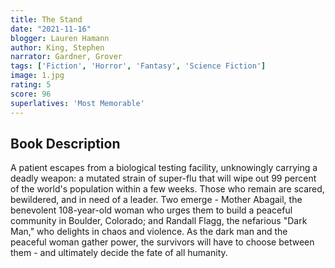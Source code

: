 ```yaml
---
title: The Stand 
date: "2021-11-16"
blogger: Lauren Hamann
author: King, Stephen
narrator: Gardner, Grover
tags: ['Fiction', 'Horror', 'Fantasy', 'Science Fiction']
image: 1.jpg
rating: 5
score: 96
superlatives: 'Most Memorable'
---
```



## Book Description

A patient escapes from a biological testing facility, unknowingly carrying a deadly weapon: a mutated strain of super-flu that will wipe out 99 percent of the world's population within a few weeks. Those who remain are scared, bewildered, and in need of a leader. Two emerge - Mother Abagail, the benevolent 108-year-old woman who urges them to build a peaceful community in Boulder, Colorado; and Randall Flagg, the nefarious "Dark Man," who delights in chaos and violence. As the dark man and the peaceful woman gather power, the survivors will have to choose between them - and ultimately decide the fate of all humanity.